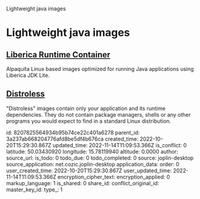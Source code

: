 Lightweight java images

# Lightweight java images

## [**Liberica Runtime Container**](https://hub.docker.com/r/bellsoft/liberica-runtime-container)
Alpaquita Linux based images optimized for running Java applications using Liberica JDK Lite.

## [**Distroless**](https://github.com/GoogleContainerTools/distroless)
"Distroless" images contain only your application and its runtime dependencies. They do not contain package managers, shells or any other programs you would expect to find in a standard Linux distribution.

id: 8207825564934b95b74ce22c401a6278
parent_id: 3a237ab668204776afd8be5df4b676ca
created_time: 2022-10-20T15:29:30.867Z
updated_time: 2022-11-14T11:09:53.366Z
is_conflict: 0
latitude: 50.03430920
longitude: 15.78119940
altitude: 0.0000
author: 
source_url: 
is_todo: 0
todo_due: 0
todo_completed: 0
source: joplin-desktop
source_application: net.cozic.joplin-desktop
application_data: 
order: 0
user_created_time: 2022-10-20T15:29:30.867Z
user_updated_time: 2022-11-14T11:09:53.366Z
encryption_cipher_text: 
encryption_applied: 0
markup_language: 1
is_shared: 0
share_id: 
conflict_original_id: 
master_key_id: 
type_: 1